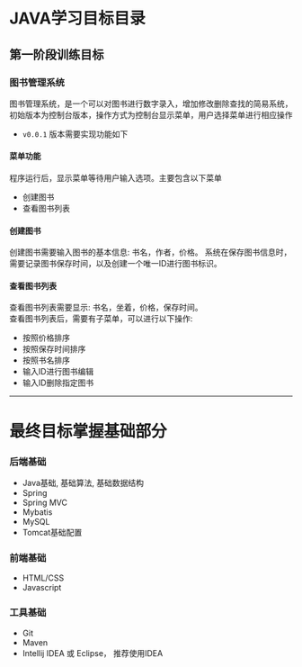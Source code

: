 # JAVA学习目标目录

## 第一阶段训练目标

### 图书管理系统
图书管理系统，是一个可以对图书进行数字录入，增加修改删除查找的简易系统，初始版本为控制台版本，操作方式为控制台显示菜单，用户选择菜单进行相应操作

- `v0.0.1` 版本需要实现功能如下    
#### 菜单功能
程序运行后，显示菜单等待用户输入选项。主要包含以下菜单
- 创建图书
- 查看图书列表

#### 创建图书
创建图书需要输入图书的基本信息: 书名，作者，价格。
系统在保存图书信息时，需要记录图书保存时间，以及创建一个唯一ID进行图书标识。

#### 查看图书列表
查看图书列表需要显示: 书名，坐着，价格，保存时间。    
查看图书列表后，需要有子菜单，可以进行以下操作: 
- 按照价格排序
- 按照保存时间排序
- 按照书名排序
- 输入ID进行图书编辑
- 输入ID删除指定图书





--- 

# 最终目标掌握基础部分

### 后端基础
- Java基础, 基础算法, 基础数据结构
- Spring
- Spring MVC
- Mybatis
- MySQL
- Tomcat基础配置

### 前端基础
- HTML/CSS
- Javascript

### 工具基础
- Git
- Maven
- Intellij IDEA 或 Eclipse， 推荐使用IDEA